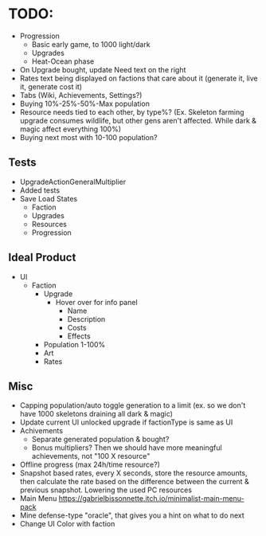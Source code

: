 # TODO:

* Progression
  * Basic early game, to 1000 light/dark 
  * Upgrades
  * Heat-Ocean phase
* On Upgrade bought, update Need text on the right  
* Rates text being displayed on factions that care about it (generate it, live it, generate cost it) 
* Tabs (Wiki, Achievements, Settings?)
* Buying 10%-25%-50%-Max population
* Resource needs tied to each other, by type%? (Ex. Skeleton farming upgrade consumes wildlife, but other gens aren't affected. While dark & magic affect everything 100%)
* Buying next most with 10-100 population?

## Tests

* UpgradeActionGeneralMultiplier
* Added tests
* Save Load States
  * Faction
  * Upgrades
  * Resources
  * Progression

## Ideal Product

* UI
  * Faction
    * Upgrade
      * Hover over for info panel
        * Name
        * Description
        * Costs
        * Effects
    * Population 1-100%
    * Art
    * Rates

## Misc

* Capping population/auto toggle generation to a limit (ex. so we don't have 1000 skeletons draining all dark & magic)
* Update current UI unlocked upgrade if factionType is same as UI
* Achivements
  * Separate generated population & bought?
  * Bonus multipliers? Then we should have more meaningful achievements, not "100 X resource"
* Offline progress (max 24h/time resource?) 
* Snapshot based rates, every X seconds, store the resource amounts, then calculate the rate based on the difference between the current & previous snapshot. Lowering the used PC resources
* Main Menu https://gabrielbissonnette.itch.io/minimalist-main-menu-pack
* Mine defense-type "oracle", that gives you a hint on what to do next
* Change UI Color with faction